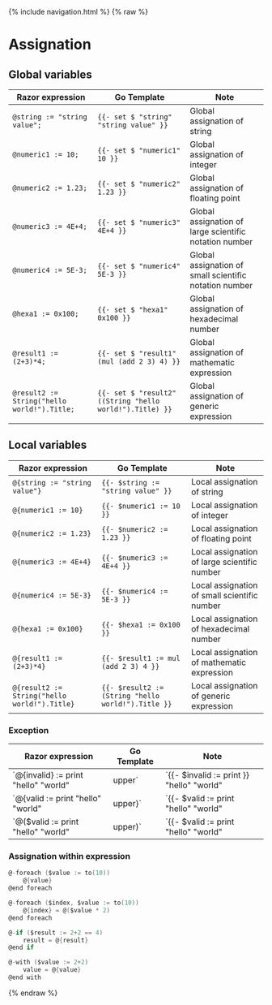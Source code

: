 {% include navigation.html %}
{% raw %}

# Assignation

## Global variables

| Razor expression                            | Go Template                                              | Note
| ----------------                            | -----------                                              | ----
| `@string := "string value";`                | `{{- set $ "string" "string value" }}`                   | Global assignation of string
| `@numeric1 := 10;`                          | `{{- set $ "numeric1" 10 }}`                             | Global assignation of integer
| `@numeric2 := 1.23;`                        | `{{- set $ "numeric2" 1.23 }}`                           | Global assignation of floating point
| `@numeric3 := 4E+4;`                        | `{{- set $ "numeric3" 4E+4 }}`                           | Global assignation of large scientific notation number
| `@numeric4 := 5E-3;`                        | `{{- set $ "numeric4" 5E-3 }}`                           | Global assignation of small scientific notation number
| `@hexa1 := 0x100;`                          | `{{- set $ "hexa1" 0x100 }}`                             | Global assignation of hexadecimal number
| `@result1 := (2+3)*4;`                      | `{{- set $ "result1" (mul (add 2 3) 4) }}`               | Global assignation of mathematic expression
| `@result2 := String("hello world!").Title;` | `{{- set $ "result2" ((String "hello world!").Title) }}` | Global assignation of generic expression

## Local variables

| Razor expression                             | Go Template                                        | Note
| ----------------                             | -----------                                        | ----
| `@{string := "string value"}`                | `{{- $string := "string value" }}`                 | Local assignation of string
| `@{numeric1 := 10}`                          | `{{- $numeric1 := 10 }}`                           | Local assignation of integer
| `@{numeric2 := 1.23}`                        | `{{- $numeric2 := 1.23 }}`                         | Local assignation of floating point
| `@{numeric3 := 4E+4}`                        | `{{- $numeric3 := 4E+4 }}`                         | Local assignation of large scientific number
| `@{numeric4 := 5E-3}`                        | `{{- $numeric4 := 5E-3 }}`                         | Local assignation of small scientific number
| `@{hexa1 := 0x100}`                          | `{{- $hexa1 := 0x100 }}`                           | Local assignation of hexadecimal number
| `@{result1 := (2+3)*4}`                      | `{{- $result1 := mul (add 2 3) 4 }}`               | Local assignation of mathematic expression
| `@{result2 := String("hello world!").Title}` | `{{- $result2 := (String "hello world!").Title }}` | Local assignation of generic expression

### Exception

| Razor expression                                | Go Template                                        | Note
| ----------------                                | -----------                                        | ----
| `@{invalid} := print "hello" "world" | upper`   | `{{- $invalid := print }} "hello" "world" | upper` | Using a mixup of go template expression and razor expression could lead to undesired result
| `@{valid := print "hello" "world" | upper}`     | `{{- $valid := print "hello" "world" | upper }}`   | Enclosing the whole assignation statement within {} ensures that the whole expression is assigned
| `@($valid := print "hello" "world" | upper)`    | `{{- $valid := print "hello" "world" | upper }}`   | Using that syntax give the exact same result

### Assignation within expression

```go
@-foreach ($value := to(10))
    @{value}
@end foreach
```

```go
@-foreach ($index, $value := to(10))
    @{index} = @($value * 2)
@end foreach
```

```go
@-if ($result := 2+2 == 4)
    result = @{result}
@end if
```

```go
@-with ($value := 2+2)
    value = @{value}
@end with
```

{% endraw %}